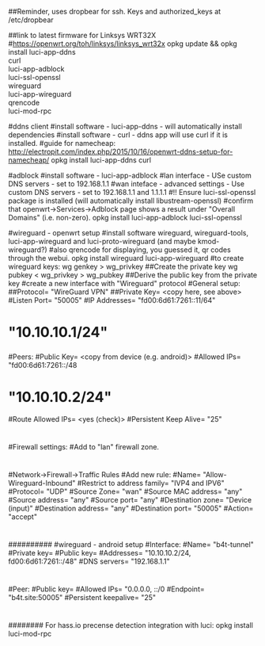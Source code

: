 ##Reminder, uses dropbear for ssh.  Keys and authorized_keys at /etc/dropbear

##link to latest firmware for Linksys WRT32X
#https://openwrt.org/toh/linksys/linksys_wrt32x
opkg update && opkg install	luci-app-ddns \
				curl \
				luci-app-adblock \
				luci-ssl-openssl \
				wireguard \
				luci-app-wireguard \
				qrencode \
				luci-mod-rpc



#ddns client
#install software - luci-app-ddns - will automatically install dependencies
#install software - curl - ddns app will use curl if it is installed.
#guide for namecheap: http://electropit.com/index.php/2015/10/16/openwrt-ddns-setup-for-namecheap/
opkg install luci-app-ddns curl

#adblock
#install software - luci-app-adblock
#lan interface - USe custom DNS servers - set to 192.168.1.1
#wan inteface - advanced settings - Use custom DNS servers - set to 192.168.1.1 and 1.1.1.1
#!! Ensure luci-ssl-openssl package is installed (will automatically install libustream-openssl)
#confirm that openwrt->Services->Adblock page shows a result under "Overall Domains" (i.e. non-zero).
opkg install luci-app-adblock luci-ssl-openssl

#wireguard - openwrt setup
#install software wireguard, wireguard-tools, luci-app-wireguard and luci-proto-wireguard (and maybe kmod-wireguard?)
#also qrencode for displaying, you guessed it, qr codes through the webui.
opkg install wireguard luci-app-wireguard
#to create wireguard keys:
wg genkey > wg_privkey			##Create the private key
wg pubkey < wg_privkey > wg_pubkey	##Derive the public key from the private key
#create a new interface with "Wireguard" protocol
#General setup:
##Protocol=		"WireGuard VPN"
##Private Key=		<copy here, see above>
#Listen Port=		"50005"
#IP Addresses=		"fd00:6d61:7261::11/64"
#			"10.10.10.1/24"
#####
#Peers:
#Public Key=		<copy from device (e.g. android)>
#Allowed IPs=		"fd00:6d61:7261::/48
#			"10.10.10.2/24"
#Route Allowed IPs=	<yes (check)>
#Persistent Keep Alive=	"25"
#
#Firewall settings:
#Add to "lan" firewall zone.
#
#Network->Firewall->Traffic Rules
#Add new rule:
#Name=				"Allow-Wireguard-Inbound"
#Restrict to address family=	"IVP4 and IPV6"
#Protocol=			"UDP"
#Source Zone=			"wan"
#Source MAC address=		"any"
#Source address=		"any"
#Source port=			"any"
#Destination zone=		"Device (input)"
#Destination address=		"any"
#Destination port=		"50005"
#Action=			"accept"
#
#
##########
#wireguard - android setup
#Interface:
#Name=			"b4t-tunnel"
#Private key=		<generate>
#Public key=		<generated>
#Addresses=		"10.10.10.2/24, fd00:6d61:7261::/48"
#DNS servers=		"192.168.1.1"
#
#Peer:
#Public key=		<copy from openwrt>
#Allowed IPs=		"0.0.0.0, ::/0
#Endpoint=		"b4t.site:50005"
#Persistent keepalive=	"25"
#
#
######## For hass.io precense detection integration with luci:
opkg install luci-mod-rpc

